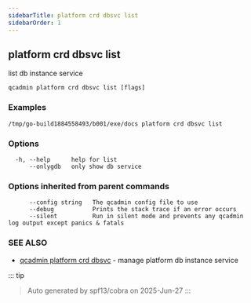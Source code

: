 ```yaml
---
sidebarTitle: platform crd dbsvc list
sidebarOrder: 1
---
```


## platform crd dbsvc list

list db instance service

```
qcadmin platform crd dbsvc list [flags]
```

### Examples

```
/tmp/go-build1884558493/b001/exe/docs platform crd dbsvc list
```

### Options

```
  -h, --help      help for list
      --onlygdb   only show db service
```

### Options inherited from parent commands

```
      --config string   The qcadmin config file to use
      --debug           Prints the stack trace if an error occurs
      --silent          Run in silent mode and prevents any qcadmin log output except panics & fatals
```

### SEE ALSO

* [qcadmin platform crd dbsvc](platform_crd_dbsvc.md)	 - manage platform db instance service

::: tip
>Auto generated by spf13/cobra on 2025-Jun-27
:::